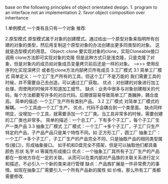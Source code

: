 base on the following principles of object orientated design.
    1. program to an interface not an implementation
    2. favor object composition over inheritance

1.单例模式
  一个类有且只有一个对象
  推荐:

2.原型模式
  原型模式属于对象的创建模式。通过给出一个原型对象来指明所有创建的对象的类型，然后用复制这个原型对象的办法创建出更多同类型的对象。
  这就是选型模式的用意。
  Object::clone
  要实现对象的clone，实现Cloneable接口 调用 clone方法即可实现对象的克隆
  但是这种方式只是浅克隆，只是克隆了对象，但是对象内的成员如对象成员变量拷贝前后还是一样的对象。
  -->>> 使用反序列化实现深拷贝 或者在clone方法内部拷贝所有成员
3.工厂模式
 3.1 简单工厂模式
  简单定义：一个工厂生产所有的工具。但这个工厂不是万能的
  我们需要工具的时候，并不需要自己去创造，可以通过工厂获取。
  优点：对创建的对象进行加工处理，而使用的时候并不知道加工细节。
  缺点：业务中很多与对象创建相关的代码，每个方法都要写许多的对应代码。后期很容易导致简单工厂类臃肿，耦合度高。
  简单的描述: 一个工厂生产所有类别产品。
 3.2 工厂模式
  对简单工厂模式的解耦。
  一个工具由一个工厂生产。
  优点，代码不会耦合到一个类里面。
  缺点同样明显，没增加一个工具，就需要添加一个工厂类。当工具非常多的时候，需要创建的工厂类也非常多。
  简单的描述：一个总工厂，下有多个子工厂，每个子工厂生产一类产品
 3.3 抽象工厂模式
  工厂模式：一个工厂->多个子工厂，子工厂只生产特定的产品，子产品产品只是某个特性不同。如 正方形工厂，圆工厂
  抽象工厂：一个工厂->多个子工厂，子工厂生产的产品完全不同，只是抽取产品的相同类型属性(接口)，形成抽象接口。
  如手机和D盘完全不搭架，但是可以抽取他们都具备 颜色 形状 名字 id 等属性形成接口
   优点：一个抽象工厂其所有子工厂生产的产品都在一些地方存在一定的关联。
    从而可以在类内部对产品族的关联关系进行定义和描述，不必引入一个新的类来进行管理
   缺点：产品族扩展是一件非常费力的事情。如现在抽象工厂需要引入一个所有产品新的属性 如 价格，那么所有工厂类都需要修改.


